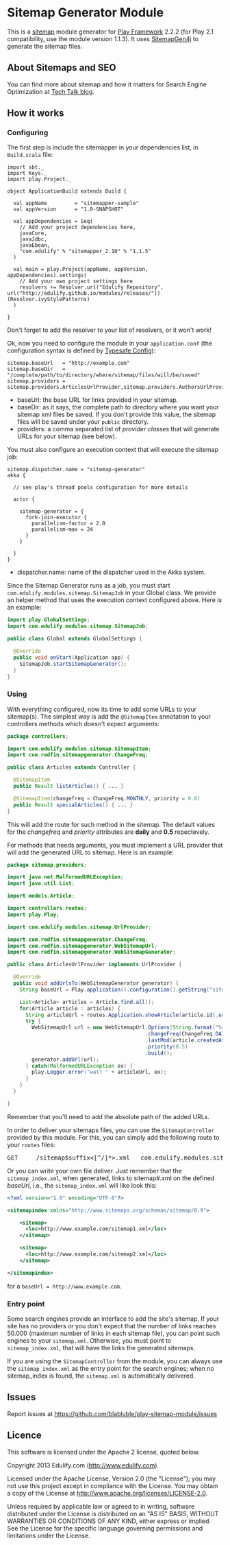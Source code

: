 # Sitemap Generator Module

This is a [sitemap](http://www.sitemaps.org/) module generator for [Play Framework](http://www.playframework.org/) 2.2.2 (for Play 2.1 compatibility, use the module version 1.1.3). It uses [SitemapGen4j](https://code.google.com/p/sitemapgen4j/) to generate the sitemap files.

## About Sitemaps and SEO

You can find more about sitemap and how it matters for Search Engine Optimization at [Tech Talk blog](http://techtalk.edulify.com/2013/04/09/seo-and-sitemap).

## How it works

### Configuring

The first step is include the sitemapper in your dependencies list, in `Build.scala` file:

```
import sbt._
import Keys._
import play.Project._

object ApplicationBuild extends Build {

  val appName         = "sitemapper-sample"
  val appVersion      = "1.0-SNAPSHOT"

  val appDependencies = Seq(
    // Add your project dependencies here,
    javaCore,
    javaJdbc,
    javaEbean,
    "com.edulify" % "sitemapper_2.10" % "1.1.5"
  )

  val main = play.Project(appName, appVersion, appDependencies).settings(
    // Add your own project settings here
    resolvers += Resolver.url("Edulify Repository", url("http://edulify.github.io/modules/releases/"))(Resolver.ivyStylePatterns)
  )

}

```

Don't forget to add the resolver to your list of resolvers, or it won't work!

Ok, now you need to configure the module in your `application.conf` (the configuration syntax is defined by [Typesafe Config](https://github.com/typesafehub/config)):

```
sitemap.baseUrl   = "http://example.com"
sitemap.baseDir   = "/complete/path/to/directory/where/sitemap/files/will/be/saved"
sitemap.providers = sitemap.providers.ArticlesUrlProvider,sitemap.providers.AuthorsUrlProvider
```

- baseUrl: the base URL for links provided in your sitemap.
- baseDir: as it says, the complete path to directory where you want your sitemap xml files be saved. If you don't provide this value, the sitemap files will be saved under your `public` directory.
- providers: a comma separated list of *provider classes* that will generate URLs for your sitemap (see below).

You must also configure an execution context that will execute the sitemap job:

```
sitemap.dispatcher.name = "sitemap-generator"
akka {

  // see play's thread pools configuration for more details

  actor {

    sitemap-generator = {
      fork-join-executor {
        parallelism-factor = 2.0
        parallelism-max = 24
      }
    }

  }
}
```

- dispatcher.name: name of the dispatcher used in the Akka system.

Since the Sitemap Generator runs as a job, you must start `com.edulify.modules.sitemap.SitemapJob` in your Global class. We provide an helper method that uses the execution context configured above. Here is an example:

```java
import play.GlobalSettings;
import com.edulify.modules.sitemap.SitemapJob;

public class Global extends GlobalSettings {

  @Override
  public void onStart(Application app) {
    SitemapJob.startSitemapGenerator();
  }
}
```

### Using

With everything configured, now its time to add some URLs to your sitemap(s). The simplest way is add the `@SitemapItem` annotation to your controllers methods which doesn't expect arguments:

```java
package controllers;

import com.edulify.modules.sitemap.SitemapItem;
import com.redfin.sitemapgenerator.ChangeFreq;

public class Articles extends Controller {

  @SitemapItem
  public Result listArticles() { ... }

  @SitemapItem(changefreq = ChangeFreq.MONTHLY, priority = 0.8)
  public Result specialArticles() { ... }
}
```

This will add the route for such method in the sitemap. The default values for the *changefreq* and *priority* attributes are **daily** and **0.5** repectevely.

For methods that needs arguments, you must implement a URL provider that will add the generated URL to sitemap. Here is an example:

```java
package sitemap.providers;

import java.net.MalformedURLException;
import java.util.List;

import models.Article;

import controllers.routes;
import play.Play;

import com.edulify.modules.sitemap.UrlProvider;

import com.redfin.sitemapgenerator.ChangeFreq;
import com.redfin.sitemapgenerator.WebSitemapUrl;
import com.redfin.sitemapgenerator.WebSitemapGenerator;

public class ArticlesUrlProvider implements UrlProvider {

  @Override
  public void addUrlsTo(WebSitemapGenerator generator) {
    String baseUrl = Play.application().configuration().getString("sitemap.baseUrl");

    List<Article> articles = Article.find.all();
    for(Article article : articles) {
      String articleUrl = routes.Application.showArticle(article.id).url();
      try {
        WebSitemapUrl url = new WebSitemapUrl.Options(String.format("%s%s", baseUrl, articleUrl))
                                             .changeFreq(ChangeFreq.DAILY)
                                             .lastMod(article.createdAt)
                                             .priority(0.5)
                                             .build();
        generator.addUrl(url);
      } catch(MalformedURLException ex) {
        play.Logger.error("wat? " + articleUrl, ex);
      }
    }
  }

}
```

Remember that you'll need to add the absolute path of the added URLs.

In order to deliver your sitemaps files, you can use the `SitemapController` provided by this module. For this, you can simply add the following route to your `routes` files:

<pre>
GET     /sitemap$suffix<[^/]*>.xml   com.edulify.modules.sitemap.SitemapController.sitemap(suffix: String)
</pre>

Or you can write your own file deliver. Just remember that the `sitemap_index.xml`, when generated, links to sitemap#.xml on the defined *baseUrl*, i.e., the `sitemap_index.xml` will like look this:
```xml
<?xml version="1.0" encoding="UTF-8"?>

<sitemapindex xmlns="http://www.sitemaps.org/schemas/sitemap/0.9">

    <sitemap>
      <loc>http://www.example.com/sitemap1.xml</loc>
    </sitemap>

    <sitemap>
      <loc>http://www.example.com/sitemap2.xml</loc>
    </sitemap>

</sitemapindex>
```

for a `baseUrl = http://www.example.com`.

### Entry point

Some search engines provide an interface to add the site's sitemap. If your site has no providers or you don't expect that the number of links reaches 50.000 (maximum number of links in each sitemap file), you can point such engines to your `sitemap.xml`. Otherwise, you must point to `sitemap_index.xml`, that will have the links the generated sitemaps.

If you are using the `SitemapController` from the module, you can always use the `sitemap_index.xml` as the entry point for the search engines; when no sitemap_index is found, the `sitemap.xml` is automatically delivered.

## Issues

Report issues at https://github.com/blabluble/play-sitemap-module/issues

## Licence

This software is licensed under the Apache 2 license, quoted below.

Copyright 2013 Edulify.com (http://www.edulify.com).

Licensed under the Apache License, Version 2.0 (the "License"); you may not use this project except in compliance with the License. You may obtain a copy of the License at http://www.apache.org/licenses/LICENSE-2.0.

Unless required by applicable law or agreed to in writing, software distributed under the License is distributed on an "AS IS" BASIS, WITHOUT WARRANTIES OR CONDITIONS OF ANY KIND, either express or implied. See the License for the specific language governing permissions and limitations under the License.
